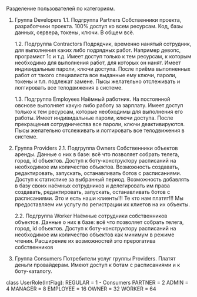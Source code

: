 Разделение пользователей по категориям.

1. Группа Developers
    1.1. Подгруппа Partners
        Собственники проекта, разработчики проекта. 100% доступ ко всем ресурсам. Код, базы данных, сервера, токены, ключи. В общем всё.
        
    1.2. Подгруппа Contractors
        Подрядчик, временно нанятый сотрудник, для выполнения каких либо подрядных работ. Например девопс, програмист 1с и т.д. Имеет доступ только к тем ресурсам, к которым необходимо для выполнения работ, для которых он нанят. Имеет индивидальные пароли, ключи доступа. После приёма выполненных работ от такого специалиста все выданные ему ключи, пароли, токены и т.п. подлежат замене.
        Пысы желательно отслеживать и логгировать все телодвижения в системе. 
        
    1.3. Подгруппа Employees
        Наёмный работник. На постоянной овснове выполняет какую либо работу за зарплату. Имеет доступ только к тем ресурсам, которые необходимы для выполнения его работы. Имеет индивидальные пароли, ключи доступа. После прекращения сотрудничества все пароли, ключи деактивируются.
        Пысы желательно отслеживать и логгировать все телодвижения в системе.
        
        
2. Группа Providers
    2.1. Подгруппа Owners 
        Собственники объектов аренды.
        Данные о них в базе: всё что позволяет собрать телега, город, id объектов. 
        Доступ к боту-конструктору расписаний на необходимое им количество объектов.
        Возможность создавать, редактировать, запускать, останавливать ботов с расписаниями.
        Доступ к статистике за выбранный период.
        Возможность добавлять в базу своих наёмных сотрудников и делегировать им права создавать, редактировать, запускать, останавливать ботов с расписаниями.
        Это и есть наши клиенты!!! Те кто нам платят!!! Мы предоставляем им услугу по регистрации их клиетов на их объекты.
        
    2.2. Подгруппа Worker
        Наёмные сотрудники собственников объектов.
        Данные о них в базе: всё что позволяет собрать телега, город, id объектов.
        Доступ к боту-конструктору расписаний на необходимое им количество объектов как минимум в режиме чтения.
        Расширение их возможностей это прерогатива собственников
        
3. Группа Consumers
    Потребители услуг группы Providers. Платят деньги провайдерам. 
    Имеют доступ к ботам с расписаниями и к боту-каталогу.
    

class UserRole(IntFlag):
    REGULAR = 1 - Consumers
    PARTNER = 2
    ADMIN = 4
    MANAGER = 8
    EMPLOYEE = 16
    OWNER = 32
    WORKER = 64